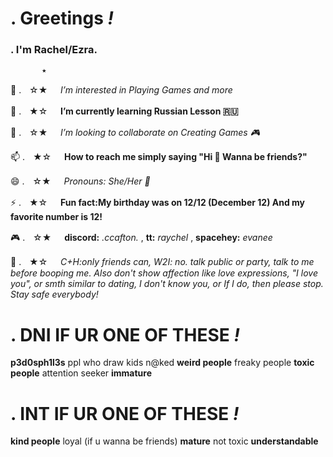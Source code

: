  # . **Greetings** *!*
### . **I'm Rachel/Ezra.**
           ★
👀       .ㅤ☆★   ㅤ  *I’m interested in Playing Games and more*

🌱       .ㅤ★☆   ㅤ **I’m currently learning Russian Lesson 🇷🇺**

💞️       .ㅤ☆★   ㅤ *I’m looking to collaborate on Creating Games 🎮* 

📫       .ㅤ★☆   ㅤ **How to reach me simply saying "Hi 👋 Wanna be friends?"**

😄       .ㅤ☆★   ㅤ *Pronouns: She/Her 👼*

⚡       .ㅤ★☆   ㅤ **Fun fact:My birthday was on 12/12 (December 12) And my favorite number is 12!**

🎮       .ㅤ☆★   ㅤ **discord:** *.ccafton.* , **tt:** *_raychel_* , **spacehey:** *evanee* 

🎀       .ㅤ★☆   ㅤ *C+H:*only friends can*, W2I: no. talk public or party, talk to me before booping me. Also don't show affection like love expressions, "I love you", or smth similar to dating, I don't know you, or If I do, then please stop. Stay safe everybody!*
 # . **DNI IF UR ONE OF THESE** *!*
**p3d0sph1l3s**
ppl who draw kids n@ked
**weird people**
freaky people
**toxic people**
attention seeker
**immature**
 # . **INT IF UR ONE OF THESE** *!*
**kind people**
loyal (if u wanna be friends)
**mature**
not toxic
**understandable**
<!---
LXVEcc0nly/LXVEcc0nly is a ✨ special ✨ repository because its `README.md` (this file) appears on your GitHub profile.
You can click the Preview link to take a look at your changes.
--->

